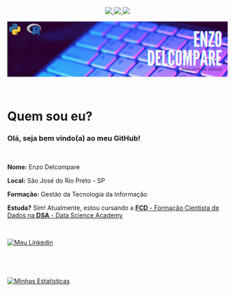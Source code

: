 <p align="center">
  <a href="https://github.com/enzodelcompare">
    <img src="https://img.shields.io/badge/criador-enzodelcompare-yellowgreen">
  </a>
  
  <a href="https://enzodelcompare.github.io/" alt="Contributors">
    <img src="https://img.shields.io/badge/site-enzodelcompare-lightgrey" />
  </a>
  
  <a href="https://github.com/enzodelcompare/enzodelcompare/blob/master/cv/cv_enzodelcompare.pdf">
    <img src="https://img.shields.io/badge/curr%C3%ADculo-enzodelcompare-red">
  </a>
</p>

![Enzo Delcompare](/imagens/enzo_delcompare.jpeg)

<br>

# Quem sou eu?

### Olá, seja bem vindo(a) ao meu **GitHub**!

<br>

**Nome:** Enzo Delcompare

**Local:** São José do Rio Preto - SP

**Formação:** Gestão da Tecnologia da Informação

**Estuda?** Sim! Atualmente, estou cursando a [**FCD** - Formação Cientista de Dados na **DSA** - Data Science Academy](https://www.datascienceacademy.com.br/pages/formacao-cientista-de-dados)

<br>

[![Meu Linkedin](https://img.shields.io/badge/LinkedIn--blue?style=for-the-badge&logo=linkedin&link=https://https://www.linkedin.com/in/lucasaraujo0255/&logoColor=white)](https://www.linkedin.com/in/enzodelcompare/)

# 

<br>

[![Minhas Estatísticas](https://github-readme-stats.vercel.app/api?username=enzodelcompare&count_private=true&show_icons=true&theme=tokyonight)](https://github.com/anuraghazra/github-readme-stats&theme=dark)

